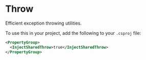 # Throw

Efficient exception throwing utilities.

To use this in your project, add the following to your `.csproj` file:

```xml
<PropertyGroup>
  <InjectSharedThrow>true</InjectSharedThrow>
</PropertyGroup>
```
